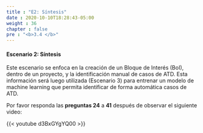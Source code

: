 ```yaml
---
title : "E2: Síntesis"
date : 2020-10-10T18:28:43-05:00
weight : 36
chapter : false
pre : "<b>3.4 </b>"
---
```


#### Escenario 2: Síntesis

Este escenario se enfoca en la creación de un Bloque de Interés (BoI), dentro de un proyecto, y la identificación manual de casos de ATD. Esta información será luego utilizada (Escenario 3) para entrenar un modelo de machine learning que permita identificar de forma automática casos de ATD.

Por favor responda las **preguntas 24** a **41** después de observar el siguiente video:

{{< youtube d3BxGYgYQ00 >}}